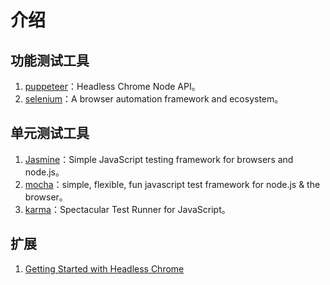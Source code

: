 # 介绍

## 功能测试工具

1. [puppeteer](https://github.com/GoogleChrome/puppeteer)：Headless Chrome Node API。
2. [selenium](https://github.com/SeleniumHQ/selenium)：A browser automation framework and ecosystem。

## 单元测试工具

1. [Jasmine](https://github.com/jasmine/jasmine)：Simple JavaScript testing framework for browsers and node.js。
2. [mocha](https://github.com/mochajs/mocha)：simple, flexible, fun javascript test framework for node.js & the browser。
3. [karma](https://github.com/karma-runner/karma)：Spectacular Test Runner for JavaScript。

## 扩展

1. [Getting Started with Headless Chrome](https://developers.google.cn/web/updates/2017/04/headless-chrome)
